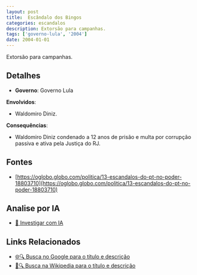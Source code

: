 ```yaml
---
layout: post
title:  Escândalo dos Bingos
categories: escandalos
description: Extorsão para campanhas.
tags: ['governo-lula', '2004']
date: 2004-01-01
---
```


Extorsão para campanhas.

## Detalhes
- **Governo**: Governo Lula

**Envolvidos**:
- Waldomiro Diniz.


**Consequências**:
- Waldomiro Diniz condenado a 12 anos de prisão e multa por corrupção passiva e ativa pela Justiça do RJ.


## Fontes
- [https://oglobo.globo.com/politica/13-escandalos-do-pt-no-poder-18803710](https://oglobo.globo.com/politica/13-escandalos-do-pt-no-poder-18803710)


## Analise por IA
- [🤖 Investigar com IA](https://www.perplexity.ai/search?q=Esc%C3%A2ndalo%20dos%20Bingos%20Extors%C3%A3o%20para%20campanhas.%20Governo%20Lula)

## Links Relacionados
- [🌐🔍 Busca no Google para o título e descrição](https://www.google.com/search?q=Esc%C3%A2ndalo%20dos%20Bingos%20Extors%C3%A3o%20para%20campanhas.%20Governo%20Lula)
- [📖🔍 Busca na Wikipedia para o título e descrição](https://pt.wikipedia.org/w/index.php?search=Esc%C3%A2ndalo%20dos%20Bingos%20Extors%C3%A3o%20para%20campanhas.%20Governo%20Lula)

